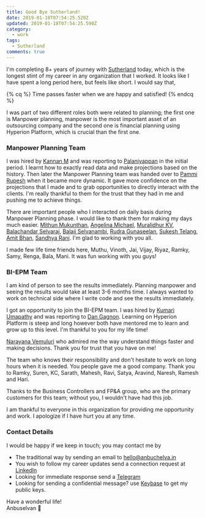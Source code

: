 ```yaml
---
title: Good Bye Sutherland!
date: 2019-01-18T07:54:25.520Z
updated: 2019-01-18T07:54:25.590Z
category:
  - work
tags:
  - Sutherland
comments: true
---
```

I'm completing 8+ years of journey with [Sutherland](https://www.linkedin.com/company/sutherland-global-services) today, which is the longest stint of my career in any organization that I worked. It looks like I have spent a long period here, but feels like short. I would say that,

{% cq %} Time passes faster when we are happy and satisfied! {% endcq %}

I was part of two different roles both were related to planning; the first one is  Manpower planning, manpower is the most important asset of an outsourcing company and the second one is financial planning using Hyperion Platform, which is crucial than the first one.

<!---more--->

### Manpower Planning Team

I was hired by [Kannan M](https://www.linkedin.com/in/kannan-meenakshi-sundaram-56a16a1/) and was reporting to [Palaniyappan](https://www.linkedin.com/in/palaniyappan-subramanian-864a8816/) in the initial period.  I learnt how to exactly read data and make projections based on the history. Then later the Manpower Planning team was handed over to [Pammi Rupesh](https://www.linkedin.com/in/pammirupesh/) when it became more dynamic.  It gave more confidence on the projections that I made and to grab opportunities to directly interact with the clients. I'm really thankful to them for the trust that they had in me and pushing me to achieve things.

There are important people who I interacted on daily basis during Manpower Planning phase. I would like to thank them for making my days much easier.   [Mithun Mukunthan](https://www.linkedin.com/in/mithun-mukundan-27839a1/), [Angelina Michael](https://www.linkedin.com/in/angelina-michael-3060044/), [Muralidhur KV](https://www.linkedin.com/in/muralidhur-katrapati-79578a7/), [Balachandar Selvaraj](https://www.linkedin.com/in/balachandar-selvaraj-b31aa728/), [Balaji Selvanambi](https://www.linkedin.com/in/balajiselvanambi/), [Rudra Gunaseelan](https://www.linkedin.com/in/rudra-gunaseelan-a32415b/), [Sukesh Telang](https://www.linkedin.com/in/sukesh-telang-395a85108/), [Amit Bhan](https://www.linkedin.com/in/amit-bhan-729a9313/), [Sandhya Rani](https://www.linkedin.com/in/sandhya-rani-ss-4222148b/). I'm glad to working with you all.

I made few life time friends here, Muthu, Vinoth, Jai, Vijay, Riyaz, Ramky, Samy, Renga, Bala, Mani. It was fun working with you guys!

### BI-EPM Team

I am kind of person to see the results immediately. Planning manpower and seeing the results would take at least 3-6 months time.  I always wanted to work on technical side where I write code and see the results immediately. 

I got an opportunity to join the BI-EPM team. I was hired by [Kumari Umapathy](https://www.linkedin.com/in/kumariumapathy/) and was reporting to [Dan Gagnon](https://www.linkedin.com/in/dan-gagnon-56b05249/). Learning on Hyperion Platform is steep and long however both have mentored me to learn and grow up to this level.  I'm thankful to you for my life time!

[Narayana Vemuluri](https://www.linkedin.com/in/narayana-vemuluri-28302322) who admired me the way understand things faster and making decisions.  Thank you for trust that you have on me!

The team who knows their responsibility and don't hesitate to work on long hours when it is needed. You people gave me a good company.  Thank you to Ramky, Suren, KC, Sarath, Mahesh, Ravi, Satya, Aravind, Naresh, Ramesh and Hari.

Thanks to the Business Controllers and FP&A group, who are the primary customers for this team; without you, I wouldn't have had this job.

I am thankful to everyone in this organization for providing me opportunity and work.  I apologize if I have hurt you at any time.

### Contact Details
I would be happy if we keep in touch; you may contact me by 
* The traditional way by sending an email to hello@anbuchelva.in
* You wish to follow my career updates send a connection request at [LinkedIn](https://www.linkedin.com/in/anbuchelva)  
* Looking for immediate response send a [Telegram](https://t.me/anbuchelva)  
* Looking for sending a confidential message? use [Keybase](https://keybase.io/anbuchelva) to get my public keys.


Have a wonderful life!  
Anbuselvan 🖖
